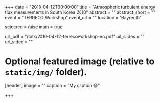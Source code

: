 +++
date = "2010-04-12T00:00:00"
title = "Atmospheric turbulent energy flux measurements in South Korea 2010"
abstract = ""
abstract_short = ""
event = "TERRECO Workshop"
event_url = ""
location = "Bayreuth"

selected = false
math = true

url_pdf = "/talk/2010-04-12-terrecoworkshop-en.pdf"
url_slides = ""
url_video = ""

# Optional featured image (relative to `static/img/` folder).
[header]
image = ""
caption = "My caption :smile:"

+++
